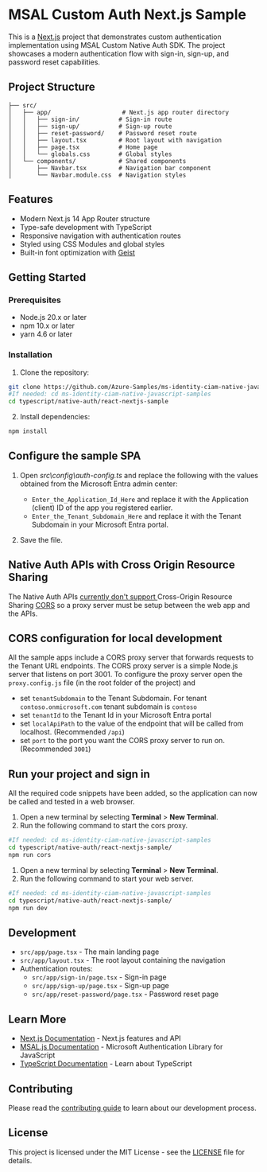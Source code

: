 # MSAL Custom Auth Next.js Sample

This is a [Next.js](https://nextjs.org) project that demonstrates custom authentication implementation using MSAL Custom Native Auth SDK. The project showcases a modern authentication flow with sign-in, sign-up, and password reset capabilities.

## Project Structure

```
├── src/
│   ├── app/                    # Next.js app router directory
│   │   ├── sign-in/           # Sign-in route
│   │   ├── sign-up/           # Sign-up route
│   │   ├── reset-password/    # Password reset route
│   │   ├── layout.tsx         # Root layout with navigation
│   │   ├── page.tsx           # Home page
│   │   └── globals.css        # Global styles
│   └── components/            # Shared components
│       ├── Navbar.tsx         # Navigation bar component
│       └── Navbar.module.css  # Navigation styles
```

## Features

-   Modern Next.js 14 App Router structure
-   Type-safe development with TypeScript
-   Responsive navigation with authentication routes
-   Styled using CSS Modules and global styles
-   Built-in font optimization with [Geist](https://vercel.com/font)

## Getting Started

### Prerequisites

-   Node.js 20.x or later
-   npm 10.x or later
-   yarn 4.6 or later

### Installation

1. Clone the repository:

```bash
git clone https://github.com/Azure-Samples/ms-identity-ciam-native-javascript-samples
#If needed: cd ms-identity-ciam-native-javascript-samples
cd typescript/native-auth/react-nextjs-sample
```

2. Install dependencies:

```bash
npm install
```

## Configure the sample SPA

1. Open *src\config\auth-config.ts* and replace the following with the values obtained from the Microsoft Entra admin center:

     * `Enter_the_Application_Id_Here` and replace it with the Application (client) ID of the app you registered earlier.
     * `Enter_the_Tenant_Subdomain_Here` and replace it with the Tenant Subdomain in your Microsoft Entra portal.

1. Save the file.

## Native Auth APIs with Cross Origin Resource Sharing
The Native Auth APIs [currently don't support ](https://learn.microsoft.com/en-us/entra/identity-platform/reference-native-authentication-api?tabs=emailOtp) Cross-Origin Resource Sharing [CORS](https://developer.mozilla.org/en-US/docs/Web/HTTP/CORS) so a proxy server must be setup between the web app and the APIs. 

## CORS configuration for local development
All the sample apps include a CORS proxy server that forwards requests to the Tenant URL endpoints. The CORS proxy server is a simple Node.js server that listens on port 3001. 
To configure the proxy server open the `proxy.config.js` file (in the root folder of the project) and 
- set `tenantSubdomain` to the Tenant Subdomain. For tenant `contoso.onmicrosoft.com` tenant subdomain is `contoso`
- set `tenantId` to the Tenant Id in your Microsoft Entra portal
- set `localApiPath` to the value of the endpoint that will be called from localhost. (Recommended `/api`)
- set `port` to the port you want the CORS proxy server to run on. (Recommended `3001`)

## Run your project and sign in

All the required code snippets have been added, so the application can now be called and tested in a web browser.

1. Open a new terminal by selecting **Terminal** > **New Terminal**.
1. Run the following command to start the cors proxy.

```bash
#If needed: cd ms-identity-ciam-native-javascript-samples
cd typescript/native-auth/react-nextjs-sample/
npm run cors
```

1. Open a new terminal by selecting **Terminal** > **New Terminal**.
1. Run the following command to start your web server.

```bash
#If needed: cd ms-identity-ciam-native-javascript-samples
cd typescript/native-auth/react-nextjs-sample/
npm run dev
```

## Development

-   `src/app/page.tsx` - The main landing page
-   `src/app/layout.tsx` - The root layout containing the navigation
-   Authentication routes:
    -   `src/app/sign-in/page.tsx` - Sign-in page
    -   `src/app/sign-up/page.tsx` - Sign-up page
    -   `src/app/reset-password/page.tsx` - Password reset page

## Learn More

-   [Next.js Documentation](https://nextjs.org/docs) - Next.js features and API
-   [MSAL.js Documentation](https://github.com/AzureAD/microsoft-authentication-library-for-js) - Microsoft Authentication Library for JavaScript
-   [TypeScript Documentation](https://www.typescriptlang.org/docs/) - Learn about TypeScript

## Contributing

Please read the [contributing guide](../../CONTRIBUTING.md) to learn about our development process.

## License

This project is licensed under the MIT License - see the [LICENSE](../../LICENSE) file for details.
